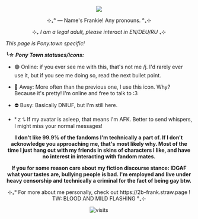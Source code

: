 <p align="center"> <img src="https://media.tenor.com/fd9lBXWj-i0AAAAj/postal2-sign-my-petition.gif"/> </p>
<p style=""></p>
<div class="sc-1ye87qi-0 bCBphS"><p align="center">⊹₊° ― Name's Frankie! Any pronouns. °₊⊹</p> 
<div class="sc-1ye87qi-0 bCBphS"><p align="center">⊹₊ <em>I am a legal adult, please interact in EN/DEU/RU</em> ₊⊹</p>
<p style=""><em>This page is Pony.town specific!</em></p>
<p style=""></p><p style=""><strong><span>╰☆</span> <em>Pony Town statuses/icons:</em></strong></p>
<ul><li><p style="">🟢 Online: if you ever see me with this, that's not me /j. I'd rarely ever use it, but if you see me doing so, read the next bullet point. </p></li>
<li><p style="">🌙 Away: More often than the previous one, I use this icon. Why? Because it's pretty! I'm online and free to talk to :3 </p></li>
<li><p style="">⛔ Busy: Basically DNIUF, but I'm still here.</p></li>
<li><p style=""><span>ᶻ 𝗓 𐰁</span> If my avatar is asleep, that means I'm AFK. Better to send whispers, I might miss your normal messages!</p><p style=""></p></li></ul>
  <p style=""></p>
  <p align="center"><strong>I don't like 99.9% of the fandoms I'm technically a part of. If I don't acknowledge you approaching me, that's most likely why. Most of the time I just hang out with my friends in skins of characters I like, and have no interest in interacting with fandom mates.</strong></p>
  <p align="center"><strong>If you for some reason care about my fiction discourse stance: IDGAF what your tastes are, bullying people is bad. I'm employed and live under heavy censorship and technically a criminal for the fact of being gay btw.</strong></p>
<p style=""></p>
<p align="center">⊹₊° For more about me personally, check out https://2b-frank.straw.page ! TW: BLOOD AND MILD FLASHING °₊⊹</p></div>
<p align="center"><img src="https://visit-counter.vercel.app/counter.png?page=https%3A%2F%2Fgithub.com%2F2b-frank&s=20&c=ff0000&bg=00000000&no=5&ff=electrolize&tb=&ta=+people+saw+my+shit" alt="visits">
